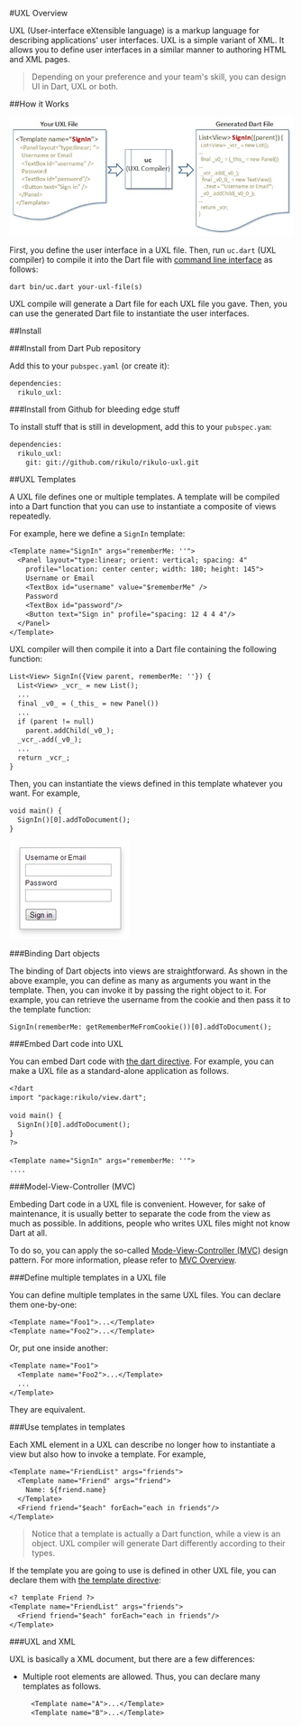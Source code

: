 #UXL Overview

UXL (User-interface eXtensible language) is a markup language for describing applications' user interfaces. UXL is a simple variant of XML. It allows you to define user interfaces in a similar manner to authoring HTML and XML pages.

> Depending on your preference and your team's skill, you can design UI in Dart, UXL or both.

##How it Works

![How UXL works](how-uxl-works.jpg?raw=true)

First, you define the user interface in a UXL file. Then, run `uc.dart` (UXL compiler) to compile it into the Dart file with [command line interface](http://en.wikipedia.org/wiki/Command-line_interface) as follows:

    dart bin/uc.dart your-uxl-file(s)

UXL compile will generate a Dart file for each UXL file you gave. Then, you can use the generated Dart file to instantiate the user interfaces.

##Install

###Install from Dart Pub repository

Add this to your `pubspec.yaml` (or create it):

    dependencies:
      rikulo_uxl:

###Install from Github for bleeding edge stuff

To install stuff that is still in development, add this to your `pubspec.yam`:

    dependencies:
      rikulo_uxl:
        git: git://github.com/rikulo/rikulo-uxl.git

##UXL Templates

A UXL file defines one or multiple templates. A template will be compiled into a Dart function that you can use to instantiate a composite of views repeatedly.

For example, here we define a `SignIn` template:

    <Template name="SignIn" args="rememberMe: ''">
      <Panel layout="type:linear; orient: vertical; spacing: 4"
        profile="location: center center; width: 180; height: 145">
        Username or Email
        <TextBox id="username" value="$rememberMe" />
        Password
        <TextBox id="password"/>
        <Button text="Sign in" profile="spacing: 12 4 4 4"/>
      </Panel>
    </Template>

UXL compiler will then compile it into a Dart file containing the following function:

    List<View> SignIn({View parent, rememberMe: ''}) {
      List<View> _vcr_ = new List();
      ...
      final _v0_ = (_this_ = new Panel())
      ...
      if (parent != null)
        parent.addChild(_v0_);
      _vcr_.add(_v0_);
      ...
      return _vcr_;
    }

Then, you can instantiate the views defined in this template whatever you want. For example,

    void main() {
      SignIn()[0].addToDocument();
    }

![Sign in](SignIn.jpg?raw=true)

###Binding Dart objects

The binding of Dart objects into views are straightforward. As shown in the above example, you can define as many as arguments you want in the template. Then, you can invoke it by passing the right object to it. For example, you can retrieve the username from the cookie and then pass it to the template function:

    SignIn(rememberMe: getRememberMeFromCookie())[0].addToDocument();


###Embed Dart code into UXL

You can embed Dart code with [the dart directive](../Standard_Directives/dart.md). For example, you can make a UXL file as a standard-alone application as follows.

    <?dart
    import "package:rikulo/view.dart";

    void main() {
      SignIn()[0].addToDocument();
    }
    ?>

    <Template name="SignIn" args="rememberMe: ''">
    ....

###Model-View-Controller (MVC)

Embeding Dart code in a UXL file is convenient. However, for sake of maintenance, it is usually better to separate the code from the view as much as possible. In additions, people who writes UXL files might not know Dart at all.

To do so, you can apply the so-called [Mode-View-Controller (MVC)](../Fundamentals/MVC_Overview.md) design pattern. For more information, please refer to [MVC Overview](MVC_Overview.md).

###Define multiple templates in a UXL file

You can define multiple templates in the same UXL files. You can declare them one-by-one:

    <Template name="Foo1">...</Template>
    <Template name="Foo2">...</Template>

Or, put one inside another:

    <Template name="Foo1">
      <Template name="Foo2">...</Template>
      ...
    </Template>

They are equivalent.

###Use templates in templates

Each XML element in a UXL can describe no longer how to instantiate a view but also how to invoke a template. For example,

    <Template name="FriendList" args="friends">
      <Template name="Friend" args="friend">
        Name: ${friend.name}
      </Template>
      <Friend friend="$each" forEach="each in friends"/>
    </Template>

> Notice that a template is actually a Dart function, while a view is an object. UXL compiler will generate Dart differently according to their types.

If the template you are going to use is defined in other UXL file, you can declare them with [the template directive](../Standard_Directives/template.md):

    <? template Friend ?>
    <Template name="FriendList" args="friends">
      <Friend friend="$each" forEach="each in friends"/>
    </Template>

###UXL and XML

UXL is basically a XML document, but there are a few differences:

* Multiple root elements are allowed. Thus, you can declare many templates as follows.

        <Template name="A">...</Template>
        <Template name="B">...</Template>
